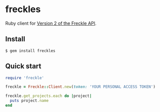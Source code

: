 # freckles

Ruby client for [Version 2 of the Freckle API](http://developer.letsfreckle.com/v2/).


## Install

```
$ gem install freckles
```


## Quick start

```ruby
require 'freckle'

freckle = Freckle::Client.new(token: 'YOUR PERSONAL ACCESS TOKEN')

freckle.get_projects.each do |project|
  puts project.name
end
```
